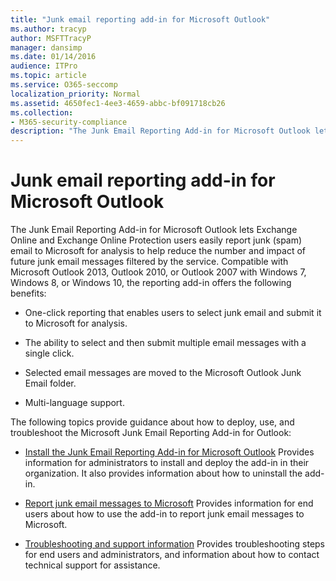 ```yaml
---
title: "Junk email reporting add-in for Microsoft Outlook"
ms.author: tracyp
author: MSFTTracyP
manager: dansimp
ms.date: 01/14/2016
audience: ITPro
ms.topic: article
ms.service: O365-seccomp
localization_priority: Normal
ms.assetid: 4650fec1-4ee3-4659-abbc-bf091718cb26
ms.collection:
- M365-security-compliance
description: "The Junk Email Reporting Add-in for Microsoft Outlook lets Exchange Online and Exchange Online Protection users easily report junk (spam) email to Microsoft for analysis to help reduce the number and impact of future junk email messages filtered by the service. Compatible with Microsoft Outlook 2013, Outlook 2010, or Outlook 2007 with Windows 7, Windows 8, or Windows 10, the reporting add-in offers the following benefits:"
---
```


# Junk email reporting add-in for Microsoft Outlook

The Junk Email Reporting Add-in for Microsoft Outlook lets Exchange Online and Exchange Online Protection users easily report junk (spam) email to Microsoft for analysis to help reduce the number and impact of future junk email messages filtered by the service. Compatible with Microsoft Outlook 2013, Outlook 2010, or Outlook 2007 with Windows 7, Windows 8, or Windows 10, the reporting add-in offers the following benefits:
  
- One-click reporting that enables users to select junk email and submit it to Microsoft for analysis.
    
- The ability to select and then submit multiple email messages with a single click.
    
- Selected email messages are moved to the Microsoft Outlook Junk Email folder.
    
- Multi-language support.
    
The following topics provide guidance about how to deploy, use, and troubleshoot the Microsoft Junk Email Reporting Add-in for Outlook:
  
- [Install the Junk Email Reporting Add-in for Microsoft Outlook](install-the-junk-email-reporting-add-in-for-microsoft-outlook.md) Provides information for administrators to install and deploy the add-in in their organization. It also provides information about how to uninstall the add-in. 
    
- [Report junk email messages to Microsoft](report-junk-email-messages-to-microsoft.md) Provides information for end users about how to use the add-in to report junk email messages to Microsoft. 
    
- [Troubleshooting and support information](troubleshooting-and-support-information.md) Provides troubleshooting steps for end users and administrators, and information about how to contact technical support for assistance. 
    

